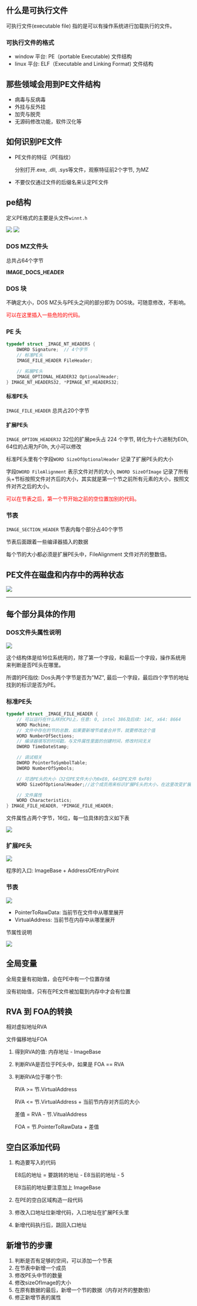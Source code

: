 
## 什么是可执行文件

可执行文件(executable file) 指的是可以有操作系统进行加载执行的文件。

### 可执行文件的格式

- window 平台: PE（portable Executable) 文件结构
- linux 平台: ELF（Executable and Linking Format) 文件结构

## 那些领域会用到PE文件结构

- 病毒与反病毒
- 外挂与反外挂
- 加壳与脱壳
- 无源码修改功能，软件汉化等


## 如何识别PE文件

- PE文件的特征（PE指纹）

    分别打开\.exe, .dll, .sys等文件，观察特征前2个字节, 为MZ

- 不要仅仅通过文件的后缀名来认定PE文件

## pe结构

定义PE格式的主要是头文件`winnt.h`

<img src="../../images/pe.png">


<img src="../../images/pe结构.png">

### DOS MZ文件头

总共占64个字节

<strong>IMAGE\_DOCS\_HEADER</strong>

### DOS 块

不确定大小，DOS MZ头与PE头之间的部分即为 DOS块。可随意修改，不影响。

<span style="color:red">可以在这里插入一些危险的代码。</span>

### PE 头

```c++
typedef struct _IMAGE_NT_HEADERS {
    DWORD Signature;  // 4个字节
    // 标准PE头
    IMAGE_FILE_HEADER FileHeader;

    // 拓展PE头
    IMAGE_OPTIONAL_HEADER32 OptionalHeader;
} IMAGE_NT_HEADERS32, *PIMAGE_NT_HEADERS32;
```

#### 标准PE头

`IMAGE_FILE_HEADER` 总共占20个字节

#### 扩展PE头

`IMAGE_OPTION_HEADER32` 32位的扩展pe头占 224 个字节, 转化为十六进制为E0h, 64位的占用为F0h, 大小可以修改

标准PE头里有个字段`WORD SizeOfOptionalHeader` 记录了扩展PE头的大小

字段`DWORD FileAlignment` 表示文件对齐的大小, `DWORD SizeOfImage` 记录了所有头+节标按照文件对齐后的大小，其实就是第一个节之前所有元素的大小，按照文件对齐之后的大小。

<span style="color:red">可以在节表之后，第一个节开始之前的空位置加别的代码。</span>


### 节表

`IMAGE_SECTION_HEADER` 节表内每个部分占40个字节

节表后面跟着一些编译器插入的数据

每个节的大小都必须是扩展PE头中，FileAlignment 文件对齐的整数倍。

## PE文件在磁盘和内存中的两种状态

<img src="../../images/pe_status.png">



-------------------------

## 每个部分具体的作用

### DOS文件头属性说明

<img src="../../images/dosHeader.png">

这个结构体是给16位系统用的，除了第一个字段，和最后一个字段，操作系统用来判断是否PE头在哪里。

所谓的PE指纹: Dos头两个字节是否为"MZ", 最后一个字段，最后四个字节的地址找到的标识是否为PE。

### 标准PE头

```c++
typedef struct _IMAGE_FILE_HEADER {
    // 可以运行在什么样的CPU上，任意: 0, intel 386及后续: 14C, x64: 8664
    WORD Machine;
    // 文件中存在的节的总数，如果要新增节或者合并节，就要修改这个值
    WORD NumberOfSections;
    // 编译器填写的时间戳，与文件属性里面的创建时间，修改时间无关
    DWORD TimeDateStamp;

    // 调试相关
    DWORD PointerToSymbolTable;
    DWORD NumberOfSymbols;

    // 可选PE头的大小（32位PE文件大小为0xE0, 64位PE文件 0xF0)
    WORD SizeOfOptionalHeader;//这个成员用来标识扩展PE头的大小，在这里改变扩展PE头的大小。

    // 文件属性
    WORD Characteristics;
} IMAGE_FILE_HEADER, *PIMAGE_FILE_HEADER;
```

文件属性占两个字节，16位，每一位具体的含义如下表

<img src="../../images/peFileAttr.png">

### 扩展PE头

<img src="../../images/peOption32.png">

程序的入口: ImageBase + AddressOfEntryPoint

### 节表

<img src="../../images/peTab.png">

- PointerToRawData: 当前节在文件中从哪里展开
- VirtualAddress: 当前节在内存中从哪里展开

节属性说明

<img src="../../images/peAttr.png">

## 全局变量

全局变量有初始值，会在PE中有一个位置存储

没有初始值，只有在PE文件被加载到内存中才会有位置

## RVA 到 FOA的转换

相对虚拟地址RVA

文件偏移地址FOA

1. 得到RVA的值: 内存地址 - ImageBase
2. 判断RVA是否位于PE头中，如果是 FOA == RVA
3. 判断RVA位于哪个节:

    RVA >= 节.VirtualAddress

    RVA <= 节.VirtualAddress + 当前节内存对齐后的大小

    差值 = RVA - 节.VitualAddress

    FOA = 节.PointerToRawData + 差值

## 空白区添加代码

1. 构造要写入的代码

    E8后的地址 = 要跳转的地址 - E8当前的地址 - 5

    E8当前的地址要注意加上 ImageBase

2. 在PE的空白区域构造一段代码
3. 修改入口地址位新增代码，入口地址在扩展PE头里
4. 新增代码执行后，跳回入口地址


## 新增节的步骤

1. 判断是否有足够的空间，可以添加一个节表
2. 在节表中新增一个成员
3. 修改PE头中节的数量
4. 修改sizeOfImage的大小
5. 在原有数据的最后，新增一个节的数据（内存对齐的整数倍）
6. 修正新增节表的属性

